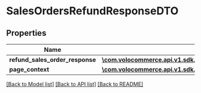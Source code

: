 # SalesOrdersRefundResponseDTO

## Properties
Name | Type | Description | Notes
------------ | ------------- | ------------- | -------------
**refund_sales_order_response** | [**\com.volocommerce.api.v1.sdk.invoker\com.volocommerce.api.v1.sdk.model\RefundSalesOrderResponse**](RefundSalesOrderResponse.md) |  | [optional] 
**page_context** | [**\com.volocommerce.api.v1.sdk.invoker\com.volocommerce.api.v1.sdk.model\PageContext**](PageContext.md) |  | [optional] 

[[Back to Model list]](../README.md#documentation-for-models) [[Back to API list]](../README.md#documentation-for-api-endpoints) [[Back to README]](../README.md)


